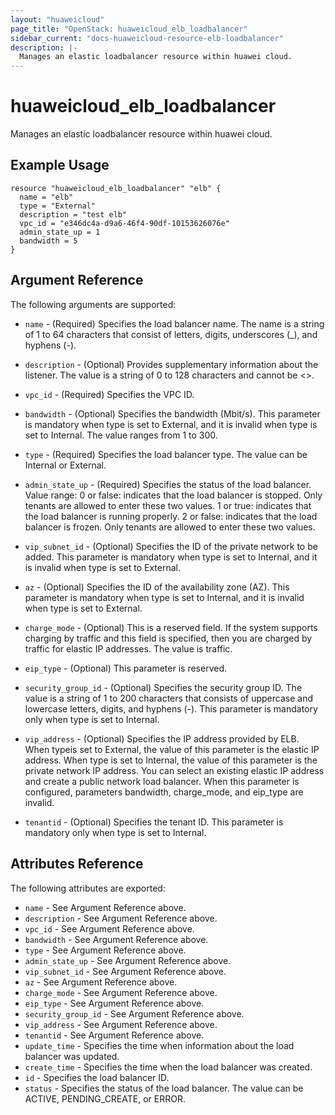 ```yaml
---
layout: "huaweicloud"
page_title: "OpenStack: huaweicloud_elb_loadbalancer"
sidebar_current: "docs-huaweicloud-resource-elb-loadbalancer"
description: |-
  Manages an elastic loadbalancer resource within huawei cloud.
---
```


# huaweicloud\_elb\_loadbalancer

Manages an elastic loadbalancer resource within huawei cloud.

## Example Usage

```hcl
resource "huaweicloud_elb_loadbalancer" "elb" {
  name = "elb"
  type = "External"
  description = "test elb"
  vpc_id = "e346dc4a-d9a6-46f4-90df-10153626076e"
  admin_state_up = 1
  bandwidth = 5
}
```

## Argument Reference

The following arguments are supported:

* `name` - (Required) Specifies the load balancer name. The name is a string
    of 1 to 64 characters that consist of letters, digits, underscores (_),
    and hyphens (-).

* `description` - (Optional) Provides supplementary information about the
    listener. The value is a string of 0 to 128 characters and cannot be <>.

* `vpc_id` - (Required) Specifies the VPC ID.

* `bandwidth` - (Optional) Specifies the bandwidth (Mbit/s). This parameter
    is mandatory when type is set to External, and it is invalid when type
    is set to Internal. The value ranges from 1 to 300.

* `type` - (Required) Specifies the load balancer type. The value can be
    Internal or External.

* `admin_state_up` - (Required) Specifies the status of the load balancer.
    Value range: 0 or false: indicates that the load balancer is stopped. Only
    tenants are allowed to enter these two values. 1 or true: indicates that
    the load balancer is running properly. 2 or false: indicates that the load
    balancer is frozen. Only tenants are allowed to enter these two values.

* `vip_subnet_id` - (Optional) Specifies the ID of the private network
    to be added. This parameter is mandatory when type is set to Internal,
    and it is invalid when type is set to External.

* `az` - (Optional) Specifies the ID of the availability zone (AZ). This
    parameter is mandatory when type is set to Internal, and it is invalid
    when type is set to External.

* `charge_mode` - (Optional) This is a reserved field. If the system supports
    charging by traffic and this field is specified, then you are charged by
    traffic for elastic IP addresses. The value is traffic.

* `eip_type` - (Optional) This parameter is reserved.

* `security_group_id` - (Optional) Specifies the security group ID. The
    value is a string of 1 to 200 characters that consists of uppercase and
    lowercase letters, digits, and hyphens (-). This parameter is mandatory
    only when type is set to Internal.

* `vip_address` - (Optional) Specifies the IP address provided by ELB.
    When typeis set to External, the value of this parameter is the elastic
    IP address. When type is set to Internal, the value of this parameter is
    the private network IP address. You can select an existing elastic IP address
    and create a public network load balancer. When this parameter is configured,
    parameters bandwidth, charge_mode, and eip_type are invalid.

* `tenantid` - (Optional) Specifies the tenant ID. This parameter is mandatory
    only when type is set to Internal.

## Attributes Reference

The following attributes are exported:

* `name` - See Argument Reference above.
* `description` - See Argument Reference above.
* `vpc_id` - See Argument Reference above.
* `bandwidth` - See Argument Reference above.
* `type` - See Argument Reference above.
* `admin_state_up` - See Argument Reference above.
* `vip_subnet_id` - See Argument Reference above.
* `az` - See Argument Reference above.
* `charge_mode` - See Argument Reference above.
* `eip_type` - See Argument Reference above.
* `security_group_id` - See Argument Reference above.
* `vip_address` - See Argument Reference above.
* `tenantid` - See Argument Reference above.
* `update_time` - Specifies the time when information about the load balancer
    was updated.
* `create_time` - Specifies the time when the load balancer was created.
* `id` - Specifies the load balancer ID.
* `status` - Specifies the status of the load balancer. The value can be
    ACTIVE, PENDING_CREATE, or ERROR.